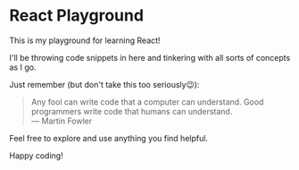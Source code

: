 # React Playground

This is my playground for learning React!

I'll be throwing code snippets in here and tinkering with all sorts of concepts as I go.

Just remember (but don't take this too seriously😉):

> Any fool can write code that a computer can understand. Good programmers write code that humans can understand.  
> ― Martin Fowler

Feel free to explore and use anything you find helpful.

Happy coding!
